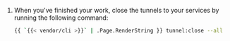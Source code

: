 <!-- shortcode start {{ .Name }} -->
1.  When you've finished your work, close the tunnels to your services by running the following command:

    ```bash
    {{ `{{< vendor/cli >}}` | .Page.RenderString }} tunnel:close --all -y
    ```
<!-- shortcode end {{ .Name }} -->
